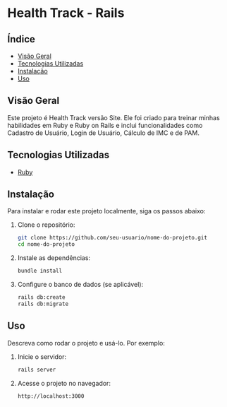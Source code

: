 # Health Track - Rails

## Índice

- [Visão Geral](#visão-geral)
- [Tecnologias Utilizadas](#tecnologias-utilizadas)
- [Instalação](#instalação)
- [Uso](#uso)


## Visão Geral

Este projeto é Health Track versão Site. Ele foi criado para treinar minhas habilidades em Ruby e Ruby on Rails e inclui funcionalidades como Cadastro de Usuário, Login de Usuário, Cálculo de IMC e de PAM.

## Tecnologias Utilizadas

- [Ruby](https://www.ruby-lang.org/en/)
## Instalação

Para instalar e rodar este projeto localmente, siga os passos abaixo:

1. Clone o repositório:
    ```sh
    git clone https://github.com/seu-usuario/nome-do-projeto.git
    cd nome-do-projeto
    ```

2. Instale as dependências:
    ```sh
    bundle install
    ```

3. Configure o banco de dados (se aplicável):
    ```sh
    rails db:create
    rails db:migrate
    ```
    
## Uso

Descreva como rodar o projeto e usá-lo. Por exemplo:

1. Inicie o servidor:
    ```sh
    rails server
    ```

2. Acesse o projeto no navegador:
    ```sh
    http://localhost:3000
    ```
